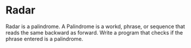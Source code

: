 # Radar

Radar is a palindrome. A Palindrome is a workd, phrase, or sequence that reads the same backward as forward. Write a program that checks if the phrase entered is a palindrome.
